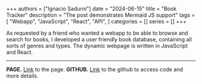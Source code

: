 +++
authors = ["Ignacio Sadurni"]
date = "2024-06-15"
title = "Book Tracker"
description = "The post demonstrates Mermaid JS support"
tags = [
    "Webapp",
    "JavaScript",
    "React",
    "API",
]
categories = []
series = []
+++

As requested by a friend who wanted a webapp to be able to browse and search for books, I developed a user friendly book database, containing all sorts of genres and types. The dynamic webpage is written in JavaScript and React. 

---

**PAGE.** [Link](http://isadurni.github.io/book-tracker) to the page.
**GITHUB.** [Link](https://github.com/isadurni/book-tracker) to the github to access code and more details.
